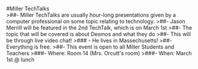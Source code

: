 <br/>
#Miller TechTalks
<br/>
>##- Miller TechTalks are usually hour-long presentations given by a computer professional on some topic relating to technology.
>##- Jason Merrill will be featured in the 2nd TechTalk, which is on March 1st
>##- The topic that will be covered is about Desmos and what they do
>##- This will be through live video chat!
>###    - He lives in Massechusetts!
>##- Everything is free.
>##- This event is open to all Miller Students and Teachers
>###- Where: Room 14 (Mrs. Orcutt's room)
>###- When: March 1st @ lunch
